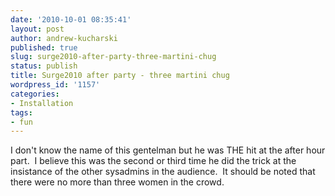 ```yaml
---
date: '2010-10-01 08:35:41'
layout: post
author: andrew-kucharski
published: true
slug: surge2010-after-party-three-martini-chug
status: publish
title: Surge2010 after party - three martini chug
wordpress_id: '1157'
categories:
- Installation
tags:
- fun
---
```


I don't know the name of this gentelman but he was THE hit at the after hour part.  I believe this was the second or third time he did the trick at the insistance of the other sysadmins in the audience.  It should be noted that there were no more than three women in the crowd.


